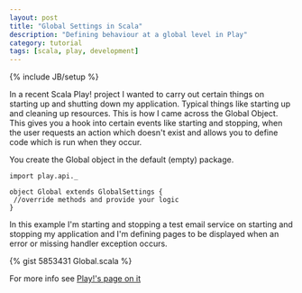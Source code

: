 ```yaml
---
layout: post
title: "Global Settings in Scala"
description: "Defining behaviour at a global level in Play"
category: tutorial
tags: [scala, play, development]
---
```

{% include JB/setup %}

In a recent Scala Play! project I wanted to carry out certain things on starting up and shutting down my application. Typical things like starting up and cleaning up resources. This is how I came across the Global Object. This gives you a hook into certain events like starting and stopping, when the user requests an action which doesn't exist and allows you to define code which is run when they occur.

You create the Global object in the default (empty) package.

    import play.api._
    
    object Global extends GlobalSettings {
     //override methods and provide your logic
    }

In this example I'm starting and stopping a test email service on starting and stopping my application and I'm defining pages to be displayed when an error or missing handler exception occurs.

{% gist 5853431 Global.scala %}

For more info see [Play!'s page on it](http://www.playframework.com/documentation/2.0/ScalaGlobal)